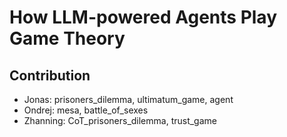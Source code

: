# How LLM-powered Agents Play Game Theory 

## Contribution
- Jonas: prisoners_dilemma, ultimatum_game, agent
- Ondrej: mesa, battle_of_sexes
- Zhanning: CoT_prisoners_dilemma, trust_game
